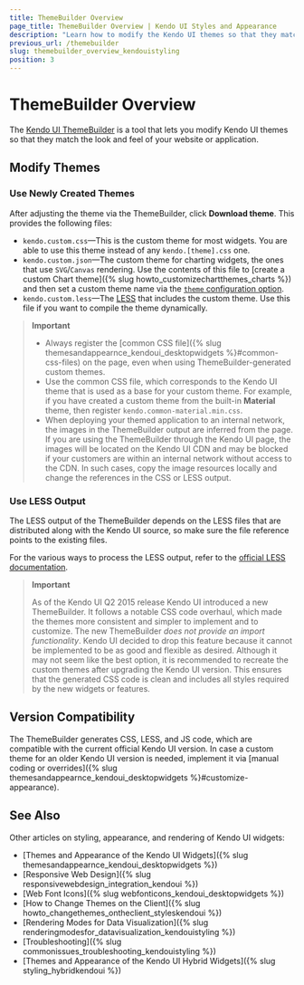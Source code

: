 ```yaml
---
title: ThemeBuilder Overview
page_title: ThemeBuilder Overview | Kendo UI Styles and Appearance
description: "Learn how to modify the Kendo UI themes so that they match the look and feel of your website or application."
previous_url: /themebuilder
slug: themebuilder_overview_kendouistyling
position: 3
---
```


# ThemeBuilder Overview

The [Kendo UI ThemeBuilder](http://demos.telerik.com/kendo-ui/themebuilder/web.html) is a tool that lets you modify Kendo UI themes so that they match the look and feel of your website or application.

## Modify Themes

### Use Newly Created Themes

After adjusting the theme via the ThemeBuilder, click **Download theme**. This provides the following files:

* `kendo.custom.css`&mdash;This is the custom theme for most widgets. You are able to use this theme instead of any `kendo.[theme].css` one.
* `kendo.custom.json`&mdash;The custom theme for charting widgets, the ones that use `SVG`/`Canvas` rendering. Use the contents of this file to [create a custom Chart theme]({% slug howto_customizechartthemes_charts %}) and then set a custom theme name via the [`theme` configuration option](/api/javascript/dataviz/ui/chart#configuration-theme).
* `kendo.custom.less`&mdash;The [LESS](http://lesscss.org/) that includes the custom theme. Use this file if you want to compile the theme dynamically.

> **Important**
> * Always register the [common CSS file]({% slug themesandappearnce_kendoui_desktopwidgets %}#common-css-files) on the page, even when using ThemeBuilder-generated custom themes.
> * Use the common CSS file, which corresponds to the Kendo UI theme that is used as a base for your custom theme. For example, if you have created a custom theme from
the built-in **Material** theme, then register `kendo.common-material.min.css`.
> * When deploying your themed application to an internal network, the images in the ThemeBuilder output are inferred from the page. If you are using the ThemeBuilder through the Kendo UI page, the images will be located on the Kendo UI CDN and may be blocked if your customers are within an internal network without access to the CDN. In such cases, copy the image resources locally and change the references in the CSS or LESS output.

### Use LESS Output

The LESS output of the ThemeBuilder depends on the LESS files that are distributed along with the Kendo UI source, so make sure the file reference points to the existing files.

For the various ways to process the LESS output, refer to the [official LESS documentation](http://lesscss.org/#-client-side-usage).

> **Important**
>
> As of the Kendo UI Q2 2015 release Kendo UI introduced a new ThemeBuilder. It follows a notable CSS code overhaul, which made the themes more consistent and simpler to implement and to customize. The new ThemeBuilder _does not provide an import functionality_. Kendo UI decided to drop this feature because it cannot be implemented to be as good and flexible as desired. Although it may not seem like the best option, it is recommended to recreate the custom themes after upgrading the Kendo UI version. This ensures that the generated CSS code is clean and includes all styles required by the new widgets or features.

## Version Compatibility

The ThemeBuilder generates CSS, LESS, and JS code, which are compatible with the current official Kendo UI version. In case a custom theme for an older Kendo UI version is needed, implement it via [manual coding or overrides]({% slug themesandappearnce_kendoui_desktopwidgets %}#customize-appearance).

## See Also

Other articles on styling, appearance, and rendering of Kendo UI widgets:

* [Themes and Appearance of the Kendo UI Widgets]({% slug themesandappearnce_kendoui_desktopwidgets %})
* [Responsive Web Design]({% slug responsivewebdesign_integration_kendoui %})
* [Web Font Icons]({% slug webfonticons_kendoui_desktopwidgets %})
* [How to Change Themes on the Client]({% slug howto_changethemes_ontheclient_styleskendoui %})
* [Rendering Modes for Data Visualization]({% slug renderingmodesfor_datavisualization_kendouistyling %})
* [Troubleshooting]({% slug commonissues_troubleshooting_kendouistyling %})
* [Themes and Appearance of the Kendo UI Hybrid Widgets]({% slug styling_hybridkendoui %})
